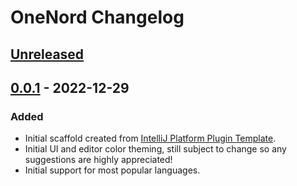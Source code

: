 <!-- Keep a Changelog guide -> https://keepachangelog.com -->

# OneNord Changelog

## [Unreleased]

## [0.0.1] - 2022-12-29

### Added
- Initial scaffold created from [IntelliJ Platform Plugin Template](https://github.com/JetBrains/intellij-platform-plugin-template).
- Initial UI and editor color theming, still subject to change so any suggestions are highly appreciated!
- Initial support for most popular languages.

[Unreleased]: https://github.com/rmehri01/onenord-jetbrains/compare/v0.0.1...HEAD
[0.0.1]: https://github.com/rmehri01/onenord-jetbrains/commits/v0.0.1
